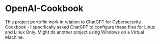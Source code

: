 # OpenAI-Cookbook
This project portoflio work in relation to ChatGPT for Cybersecurity Cookbook - I specifically asked ChatGPT to configure these files for Linux and Linux Only. Might do another project using Windows on a Virtual Machine. 
